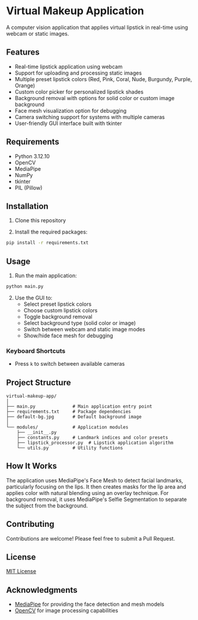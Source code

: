 # Virtual Makeup Application

A computer vision application that applies virtual lipstick in real-time using webcam or static images.


## Features

- Real-time lipstick application using webcam
- Support for uploading and processing static images
- Multiple preset lipstick colors (Red, Pink, Coral, Nude, Burgundy, Purple, Orange)
- Custom color picker for personalized lipstick shades
- Background removal with options for solid color or custom image background
- Face mesh visualization option for debugging
- Camera switching support for systems with multiple cameras
- User-friendly GUI interface built with tkinter

## Requirements

- Python 3.12.10
- OpenCV
- MediaPipe
- NumPy
- tkinter
- PIL (Pillow)

## Installation

1. Clone this repository

2. Install the required packages:
```bash
pip install -r requirements.txt
```

## Usage

1. Run the main application:
```bash
python main.py
```

2. Use the GUI to:
   - Select preset lipstick colors
   - Choose custom lipstick colors
   - Toggle background removal
   - Select background type (solid color or image)
   - Switch between webcam and static image modes
   - Show/hide face mesh for debugging

### Keyboard Shortcuts
- Press `k` to switch between available cameras

## Project Structure

```
virtual-makeup-app/
│
├── main.py              # Main application entry point
├── requirements.txt     # Package dependencies
├── default-bg.jpg       # Default background image
│
└── modules/             # Application modules
    ├── __init__.py
    ├── constants.py     # Landmark indices and color presets
    ├── lipstick_processor.py  # Lipstick application algorithm
    └── utils.py         # Utility functions
```

## How It Works

The application uses MediaPipe's Face Mesh to detect facial landmarks, particularly focusing on the lips. It then creates masks for the lip area and applies color with natural blending using an overlay technique. For background removal, it uses MediaPipe's Selfie Segmentation to separate the subject from the background.

## Contributing

Contributions are welcome! Please feel free to submit a Pull Request.

## License

[MIT License](LICENSE)

## Acknowledgments

- [MediaPipe](https://mediapipe.dev/) for providing the face detection and mesh models
- [OpenCV](https://opencv.org/) for image processing capabilities